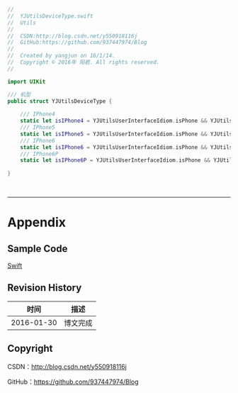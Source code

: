```swift
//
//  YJUtilsDeviceType.swift
//  Utils
//
//  CSDN:http://blog.csdn.net/y550918116j
//  GitHub:https://github.com/937447974/Blog
//
//  Created by yangjun on 16/1/14.
//  Copyright © 2016年 阳君. All rights reserved.
//

import UIKit

/// 机型
public struct YJUtilsDeviceType {
    
    /// IPhone4
    static let isIPhone4 = YJUtilsUserInterfaceIdiom.isPhone && YJUtilsScreenSize.screenMaxLength == 480.0
    /// IPhone5
    static let isIPhone5 = YJUtilsUserInterfaceIdiom.isPhone && YJUtilsScreenSize.screenMaxLength == 568.0
    /// IPhone6
    static let isIPhone6 = YJUtilsUserInterfaceIdiom.isPhone && YJUtilsScreenSize.screenMaxLength == 667.0
    /// IPhone6P
    static let isIPhone6P = YJUtilsUserInterfaceIdiom.isPhone && YJUtilsScreenSize.screenMaxLength == 736.0
    
}
```

&#160;

----------

# Appendix

## Sample Code

[Swift](https://github.com/937447974/Swift)

## Revision History

| 时间 | 描述 |
| ---- | ---- |
| 2016-01-30 | 博文完成 |

## Copyright

CSDN：http://blog.csdn.net/y550918116j

GitHub：https://github.com/937447974/Blog